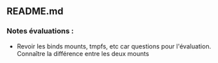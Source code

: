 ## README.md


### Notes évaluations :


- Revoir les binds mounts, tmpfs, etc car questions pour l'évaluation. Connaître la différence entre les deux mounts
